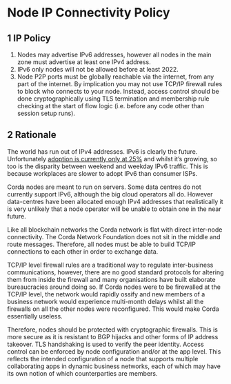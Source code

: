 # Node IP Connectivity Policy

## 1 IP Policy

1. Nodes may advertise IPv6 addresses, however all nodes in the main zone must advertise at least one IPv4 address.
2. IPv6 only nodes will not be allowed before at least 2022.
3. Node P2P ports must be globally reachable via the internet, from any part of the internet. By implication you may not 
use TCP/IP firewall rules to block who connects to your node. Instead, access control should be done cryptographically 
using TLS termination and membership rule checking at the start of flow logic (i.e. before any code other than session 
setup runs).

## 2 Rationale

The world has run out of IPv4 addresses. IPv6 is clearly the future. Unfortunately
[adoption is currently only at 25%](https://www.google.com/intl/en/ipv6/statistics.html) and whilst it’s growing, so 
too is the disparity between weekend and weekday IPv6 traffic. This is because workplaces are slower to adopt IPv6 than 
consumer ISPs.

Corda nodes are meant to run on servers. Some data centres do not currently support IPv6, although the big cloud 
operators all do. However data-centres have been allocated enough IPv4 addresses that realistically it is very unlikely 
that a node operator will be unable to obtain one in the near future.

Like all blockchain networks the Corda network is flat with direct inter-node connectivity. The Corda Network Foundation 
does not sit in the middle and route messages. Therefore, all nodes must be able to build TCP/IP connections to each 
other in order to exchange data.

TCP/IP level firewall rules are a traditional way to regulate inter-business communications, however, there are no good 
standard protocols for altering them from inside the firewall and many organisations have built elaborate bureaucracies 
around doing so. If Corda nodes were to be firewalled at the TCP/IP level, the network would rapidly ossify and new 
members of a business network would experience multi-month delays whilst all the firewalls on all the other nodes were 
reconfigured. This would make Corda essentially useless.

Therefore, nodes should be protected with cryptographic firewalls. This is more secure as it is resistant to BGP 
hijacks and other forms of IP address takeover. TLS handshaking is used to verify the peer identity. Access control can 
be enforced by node configuration and/or at the app level. This reflects the intended configuration of a node that 
supports multiple collaborating apps in dynamic business networks, each of which may have its own notion of which 
counterparties are members.